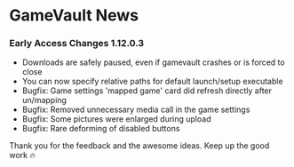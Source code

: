 # GameVault News

### Early Access Changes 1.12.0.3

- Downloads are safely paused, even if gamevault crashes or is forced to close
- You can now specify relative paths for default launch/setup executable
- Bugfix: Game settings 'mapped game' card did refresh directly after un/mapping
- Bugfix: Removed unnecessary media call in the game settings
- Bugfix: Some pictures were enlarged during upload
- Bugfix: Rare deforming of disabled buttons

Thank you for the feedback and the awesome ideas. Keep up the good work 🔥
